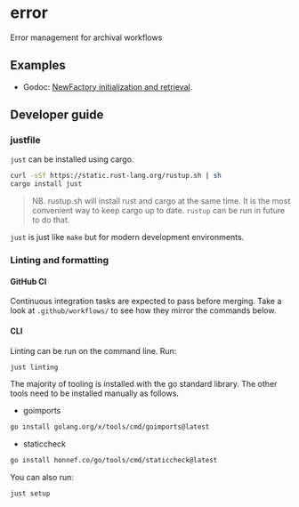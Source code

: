 # error

Error management for archival workflows

## Examples

* Godoc: [NewFactory initialization and retrieval][docs-1].

[docs-1]: https://pkg.go.dev/github.com/ocfl-archive/error/pkg/error#NewFactory

## Developer guide

### justfile

`just` can be installed using cargo.

```sh
curl -sSf https://static.rust-lang.org/rustup.sh | sh
cargo install just
```

> NB. rustup.sh will install rust and cargo at the same time. It is the most
convenient way to keep cargo up to date. `rustup` can be run in future to do
that.

`just` is just like `make` but for modern development environments.

### Linting and formatting

#### GitHub CI

Continuous integration tasks are expected to pass before merging. Take a look
at `.github/workflows/` to see how they mirror the commands below.

#### CLI

Linting can be run on the command line. Run:

```sh
just linting
```

The majority of tooling is installed with the go standard library. The other
tools need to be installed manually as follows.

* goimports

```sh
go install golang.org/x/tools/cmd/goimports@latest
```

* staticcheck

```sh
go install honnef.co/go/tools/cmd/staticcheck@latest
```

You can also run:

```sh
just setup
```
